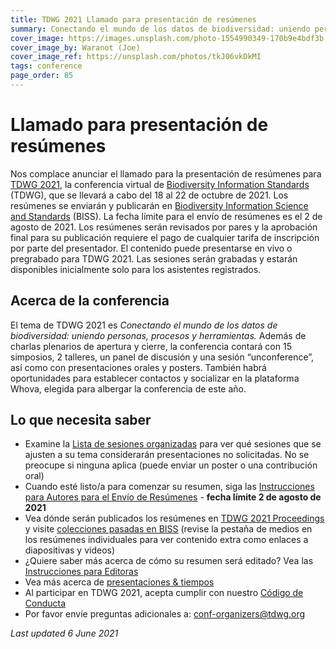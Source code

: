 ```yaml
---
title: TDWG 2021 Llamado para presentación de resúmenes
summary: Conectando el mundo de los datos de biodiversidad: uniendo personas, procesos y herramientas
cover_image: https://images.unsplash.com/photo-1554990349-170b9e4bdf3b
cover_image_by: Waranot (Joe)
cover_image_ref: https://unsplash.com/photos/tkJ06vkDkMI
tags: conference
page_order: 85
---
```


# Llamado para presentación de resúmenes

Nos complace anunciar el llamado para la presentación de resúmenes para [TDWG 2021](https://www.tdwg.org/conferences/2021/es/), la conferencia virtual de [Biodiversity Information Standards](https://tdwg.org/) (TDWG), que se llevará a cabo del 18 al 22 de octubre de 2021. Los resúmenes se enviarán y publicarán en [Biodiversity Information Science and Standards](https://biss.pensoft.net/) (BISS). La fecha límite para el envío de resúmenes es el 2 de agosto de 2021. Los resúmenes serán revisados por pares y la aprobación final para su publicación requiere el pago de cualquier tarifa de inscripción por parte del presentador. El contenido puede presentarse en vivo o pregrabado para TDWG 2021. Las sesiones serán grabadas y estarán disponibles inicialmente solo para los asistentes registrados.

## Acerca de la conferencia

El tema de TDWG 2021 es _Conectando el mundo de los datos de biodiversidad: uniendo personas, procesos y herramientas._ Además de charlas plenarios de apertura y cierre, la conferencia contará con 15 simposios, 2 talleres, un panel de discusión y una sesión “unconference”, así como con presentaciones orales y posters. También habrá oportunidades para establecer contactos y socializar en la plataforma Whova, elegida para albergar la conferencia de este año.

## Lo que necesita saber

* Examine la [Lista de sesiones organizadas](https://www.tdwg.org/conferences/2021/session-list/) para ver qué sesiones que se ajusten a su tema considerarán presentaciones no solicitadas. No se preocupe si ninguna aplica (puede enviar un poster o una contribución oral)
* Cuando esté listo/a para comenzar su resumen, siga las [Instrucciones para Autores para el Envío de Resúmenes](https://www.tdwg.org/conferences/2021/instructions-for-abstract-submission/) - **fecha límite 2 de agosto de 2021**
* Vea dónde serán publicados los resúmenes en [TDWG 2021 Proceedings](https://biss.pensoft.net/collection/293/) y visite [colecciones pasadas en BISS](https://biss.pensoft.net/collections/) (revise la pestaña de medios en los resúmenes individuales para ver contenido extra como enlaces a diapositivas y videos)
* ¿Quiere saber más acerca de cómo su resumen será editado? Vea las [Instrucciones para Editoras](https://www.tdwg.org/conferences/2021/instructions-for-editors/)
* Vea más acerca de [presentaciones & tiempos](https://www.tdwg.org/conferences/2021/presentation-info/)
* Al participar en TDWG 2021, acepta cumplir con nuestro [Código de Conducta](https://www.tdwg.org/about/code-of-conduct/)
* Por favor envíe preguntas adicionales a: [conf-organizers@tdwg.org](mailto:conf-organizers@tdwg.org)

_Last updated 6 June 2021_

